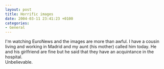 ```yaml
---
layout: post
title: Horrific images
date: 2004-03-11 23:41:23 +0100
categories:
- General
---
```

<p>I'm watching EuroNews and the images are more than awful. I have a cousin living and working in Madrid and my aunt (his mother) called him today. He and his girlfriend are fine but he said that they have an acquintance in the hospital.<br />
Unbelievable.</p>
